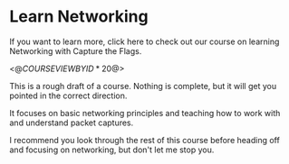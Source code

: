 # Learn Networking 
If you want to learn more, click here to check out our course on learning Networking with Capture the Flags. 

<$@COURSEVIEWBYID*20@$>

This is a rough draft of a course. Nothing is complete, but it will get you pointed in the correct direction. 

It focuses on basic networking principles and teaching how to work with and understand packet captures.

I recommend you look through the rest of this course before heading off and focusing on networking, but don't let me stop you.